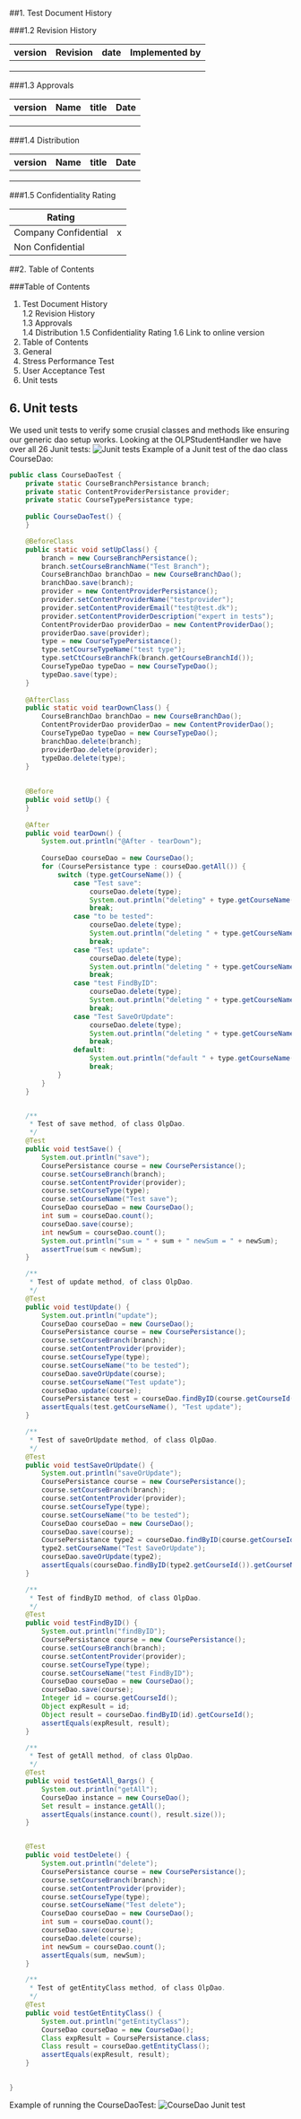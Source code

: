 ##1.	Test Document History

###1.2	Revision History

| version   | Revision               | date    |	Implemented by| 
| --------- |------------------------| ------- |--------------| 
|           |                        |         |               |
|           |                        |         |               |
|           |                        |         |               |

###1.3	Approvals


| version   | Name            | title              |	Date    | 
| --------- |-----------------| ------------------ |----------| 
|           |                 |                    |          |
|           |                 |                    |          |
|           |                 |                    |          |

###1.4	Distribution

| version   | Name            | title              |	Date    | 
| --------- |-----------------| ------------------ |----------| 
|           |                 |                    |          |
|           |                 |                    |          |
|           |                 |                    |          |

###1.5	Confidentiality Rating

| Rating               |         | 
| -------------------- |:-------:|  
| Company Confidential |    x    | 
| Non Confidential     |         | 


##2.	Table of Contents

###Table of Contents
1.	Test Document History  
  1.2	Revision History  
  1.3	Approvals  
  1.4	Distribution 
  1.5 Confidentiality Rating
  1.6 Link to online version
2.	Table of Contents  
3.	General  
4.  Stress Performance Test
5.  User Acceptance Test
6.  Unit tests
  

## 6. Unit tests
We used unit tests to verify some crusial classes and methods like ensuring our generic dao setup works. Looking at the OLPStudentHandler we have over all 26 Junit tests: 
![Junit tests](http://wegelius.se/bilder/StudentHandlerJunitTests.png "Junit tests") 
Example of a Junit test of the dao class CourseDao:
```java
public class CourseDaoTest {    
    private static CourseBranchPersistance branch;
    private static ContentProviderPersistance provider;
    private static CourseTypePersistance type;
    
    public CourseDaoTest() {
    }    

    @BeforeClass
    public static void setUpClass() {
        branch = new CourseBranchPersistance();
        branch.setCourseBranchName("Test Branch");
        CourseBranchDao branchDao = new CourseBranchDao();
        branchDao.save(branch);
        provider = new ContentProviderPersistance();
        provider.setContentProviderName("testprovider");
        provider.setContentProviderEmail("test@test.dk");
        provider.setContentProviderDescription("expert in tests");
        ContentProviderDao providerDao = new ContentProviderDao();
        providerDao.save(provider);
        type = new CourseTypePersistance();
        type.setCourseTypeName("test type");
        type.setCtCourseBranchFk(branch.getCourseBranchId());
        CourseTypeDao typeDao = new CourseTypeDao();
        typeDao.save(type);
    }
    
    @AfterClass
    public static void tearDownClass() {
        CourseBranchDao branchDao = new CourseBranchDao();
        ContentProviderDao providerDao = new ContentProviderDao();
        CourseTypeDao typeDao = new CourseTypeDao();
        branchDao.delete(branch);
        providerDao.delete(provider);
        typeDao.delete(type);
    }
    
    
    @Before
    public void setUp() {
    }
    
    @After
    public void tearDown() {
        System.out.println("@After - tearDown");
        
        CourseDao courseDao = new CourseDao();
        for (CoursePersistance type : courseDao.getAll()) {
            switch (type.getCourseName()) {
                case "Test save":
                    courseDao.delete(type);
                    System.out.println("deleting" + type.getCourseName());
                    break;
                case "to be tested":
                    courseDao.delete(type);
                    System.out.println("deleting " + type.getCourseName());
                    break;
                case "Test update":
                    courseDao.delete(type);
                    System.out.println("deleting " + type.getCourseName());
                    break;
                case "test FindByID":
                    courseDao.delete(type);
                    System.out.println("deleting " + type.getCourseName());
                    break;
                case "Test SaveOrUpdate":
                    courseDao.delete(type);
                    System.out.println("deleting " + type.getCourseName());
                    break;
                default:
                    System.out.println("default " + type.getCourseName());
                    break;
            }
        }
    }


    /**
     * Test of save method, of class OlpDao.
     */
    @Test
    public void testSave() {
        System.out.println("save");
        CoursePersistance course = new CoursePersistance();
        course.setCourseBranch(branch);
        course.setContentProvider(provider);
        course.setCourseType(type);
        course.setCourseName("Test save");
        CourseDao courseDao = new CourseDao();
        int sum = courseDao.count();
        courseDao.save(course);
        int newSum = courseDao.count();
        System.out.println("sum = " + sum + " newSum = " + newSum);
        assertTrue(sum < newSum);
    }

    /**
     * Test of update method, of class OlpDao.
     */
    @Test
    public void testUpdate() {
        System.out.println("update");
        CourseDao courseDao = new CourseDao();
        CoursePersistance course = new CoursePersistance();
        course.setCourseBranch(branch);
        course.setContentProvider(provider);
        course.setCourseType(type);
        course.setCourseName("to be tested");
        courseDao.saveOrUpdate(course);
        course.setCourseName("Test update");
        courseDao.update(course);
        CoursePersistance test = courseDao.findByID(course.getCourseId());
        assertEquals(test.getCourseName(), "Test update");
    }

    /**
     * Test of saveOrUpdate method, of class OlpDao.
     */
    @Test
    public void testSaveOrUpdate() {
        System.out.println("saveOrUpdate");
        CoursePersistance course = new CoursePersistance();
        course.setCourseBranch(branch);
        course.setContentProvider(provider);
        course.setCourseType(type);
        course.setCourseName("to be tested");
        CourseDao courseDao = new CourseDao();
        courseDao.save(course);
        CoursePersistance type2 = courseDao.findByID(course.getCourseId());
        type2.setCourseName("Test SaveOrUpdate");
        courseDao.saveOrUpdate(type2);
        assertEquals(courseDao.findByID(type2.getCourseId()).getCourseName(), courseDao.findByID(course.getCourseId()).getCourseName());
    }

    /**
     * Test of findByID method, of class OlpDao.
     */
    @Test
    public void testFindByID() {
        System.out.println("findByID");
        CoursePersistance course = new CoursePersistance();
        course.setCourseBranch(branch);
        course.setContentProvider(provider);
        course.setCourseType(type);
        course.setCourseName("test FindByID");
        CourseDao courseDao = new CourseDao();
        courseDao.save(course);
        Integer id = course.getCourseId();
        Object expResult = id;
        Object result = courseDao.findByID(id).getCourseId();
        assertEquals(expResult, result);
    }

    /**
     * Test of getAll method, of class OlpDao.
     */
    @Test
    public void testGetAll_0args() {
        System.out.println("getAll");
        CourseDao instance = new CourseDao();
        Set result = instance.getAll();
        assertEquals(instance.count(), result.size());
    }


    @Test
    public void testDelete() {
        System.out.println("delete");
        CoursePersistance course = new CoursePersistance();
        course.setCourseBranch(branch);
        course.setContentProvider(provider);
        course.setCourseType(type);
        course.setCourseName("Test delete");
        CourseDao courseDao = new CourseDao();
        int sum = courseDao.count();
        courseDao.save(course);
        courseDao.delete(course);
        int newSum = courseDao.count();
        assertEquals(sum, newSum);
    }

    /**
     * Test of getEntityClass method, of class OlpDao.
     */
    @Test
    public void testGetEntityClass() {
        System.out.println("getEntityClass");
        CourseDao courseDao = new CourseDao();
        Class expResult = CoursePersistance.class;
        Class result = courseDao.getEntityClass();
        assertEquals(expResult, result);
    }

    
}

```
Example of running the CourseDaoTest:
![CourseDao Junit test](http://wegelius.se/bilder/CourseDaoJunitTest.png "CourseDao Junit tests")


